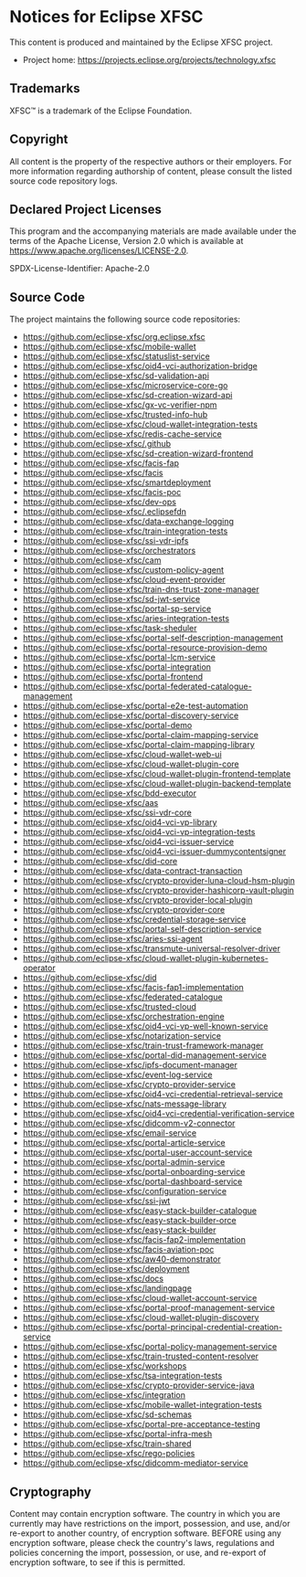 # Notices for Eclipse XFSC

This content is produced and maintained by the Eclipse XFSC project.

* Project home: https://projects.eclipse.org/projects/technology.xfsc

## Trademarks

XFSC™ is a trademark of the Eclipse Foundation.

## Copyright

All content is the property of the respective authors or their employers. For
more information regarding authorship of content, please consult the listed
source code repository logs.

## Declared Project Licenses

This program and the accompanying materials are made available under the terms
of the Apache License, Version 2.0 which is available at
https://www.apache.org/licenses/LICENSE-2.0.

SPDX-License-Identifier: Apache-2.0

## Source Code

The project maintains the following source code repositories:

* https://github.com/eclipse-xfsc/org.eclipse.xfsc
* https://github.com/eclipse-xfsc/mobile-wallet
* https://github.com/eclipse-xfsc/statuslist-service
* https://github.com/eclipse-xfsc/oid4-vci-authorization-bridge
* https://github.com/eclipse-xfsc/sd-validation-api
* https://github.com/eclipse-xfsc/microservice-core-go
* https://github.com/eclipse-xfsc/sd-creation-wizard-api
* https://github.com/eclipse-xfsc/gx-vc-verifier-npm
* https://github.com/eclipse-xfsc/trusted-info-hub
* https://github.com/eclipse-xfsc/cloud-wallet-integration-tests
* https://github.com/eclipse-xfsc/redis-cache-service
* https://github.com/eclipse-xfsc/.github
* https://github.com/eclipse-xfsc/sd-creation-wizard-frontend
* https://github.com/eclipse-xfsc/facis-fap
* https://github.com/eclipse-xfsc/facis
* https://github.com/eclipse-xfsc/smartdeployment
* https://github.com/eclipse-xfsc/facis-poc
* https://github.com/eclipse-xfsc/dev-ops
* https://github.com/eclipse-xfsc/.eclipsefdn
* https://github.com/eclipse-xfsc/data-exchange-logging
* https://github.com/eclipse-xfsc/train-integration-tests
* https://github.com/eclipse-xfsc/ssi-vdr-ipfs
* https://github.com/eclipse-xfsc/orchestrators
* https://github.com/eclipse-xfsc/cam
* https://github.com/eclipse-xfsc/custom-policy-agent
* https://github.com/eclipse-xfsc/cloud-event-provider
* https://github.com/eclipse-xfsc/train-dns-trust-zone-manager
* https://github.com/eclipse-xfsc/sd-jwt-service
* https://github.com/eclipse-xfsc/portal-sp-service
* https://github.com/eclipse-xfsc/aries-integration-tests
* https://github.com/eclipse-xfsc/task-sheduler
* https://github.com/eclipse-xfsc/portal-self-description-management
* https://github.com/eclipse-xfsc/portal-resource-provision-demo
* https://github.com/eclipse-xfsc/portal-lcm-service
* https://github.com/eclipse-xfsc/portal-integration
* https://github.com/eclipse-xfsc/portal-frontend
* https://github.com/eclipse-xfsc/portal-federated-catalogue-management
* https://github.com/eclipse-xfsc/portal-e2e-test-automation
* https://github.com/eclipse-xfsc/portal-discovery-service
* https://github.com/eclipse-xfsc/portal-demo
* https://github.com/eclipse-xfsc/portal-claim-mapping-service
* https://github.com/eclipse-xfsc/portal-claim-mapping-library
* https://github.com/eclipse-xfsc/cloud-wallet-web-ui
* https://github.com/eclipse-xfsc/cloud-wallet-plugin-core
* https://github.com/eclipse-xfsc/cloud-wallet-plugin-frontend-template
* https://github.com/eclipse-xfsc/cloud-wallet-plugin-backend-template
* https://github.com/eclipse-xfsc/bdd-executor
* https://github.com/eclipse-xfsc/aas
* https://github.com/eclipse-xfsc/ssi-vdr-core
* https://github.com/eclipse-xfsc/oid4-vci-vp-library
* https://github.com/eclipse-xfsc/oid4-vci-vp-integration-tests
* https://github.com/eclipse-xfsc/oid4-vci-issuer-service
* https://github.com/eclipse-xfsc/oid4-vci-issuer-dummycontentsigner
* https://github.com/eclipse-xfsc/did-core
* https://github.com/eclipse-xfsc/data-contract-transaction
* https://github.com/eclipse-xfsc/crypto-provider-luna-cloud-hsm-plugin
* https://github.com/eclipse-xfsc/crypto-provider-hashicorp-vault-plugin
* https://github.com/eclipse-xfsc/crypto-provider-local-plugin
* https://github.com/eclipse-xfsc/crypto-provider-core
* https://github.com/eclipse-xfsc/credential-storage-service
* https://github.com/eclipse-xfsc/portal-self-description-service
* https://github.com/eclipse-xfsc/aries-ssi-agent
* https://github.com/eclipse-xfsc/transmute-universal-resolver-driver
* https://github.com/eclipse-xfsc/cloud-wallet-plugin-kubernetes-operator
* https://github.com/eclipse-xfsc/did
* https://github.com/eclipse-xfsc/facis-fap1-implementation
* https://github.com/eclipse-xfsc/federated-catalogue
* https://github.com/eclipse-xfsc/trusted-cloud
* https://github.com/eclipse-xfsc/orchestration-engine
* https://github.com/eclipse-xfsc/oid4-vci-vp-well-known-service
* https://github.com/eclipse-xfsc/notarization-service
* https://github.com/eclipse-xfsc/train-trust-framework-manager
* https://github.com/eclipse-xfsc/portal-did-management-service
* https://github.com/eclipse-xfsc/ipfs-document-manager
* https://github.com/eclipse-xfsc/event-log-service
* https://github.com/eclipse-xfsc/crypto-provider-service
* https://github.com/eclipse-xfsc/oid4-vci-credential-retrieval-service
* https://github.com/eclipse-xfsc/nats-message-library
* https://github.com/eclipse-xfsc/oid4-vci-credential-verification-service
* https://github.com/eclipse-xfsc/didcomm-v2-connector
* https://github.com/eclipse-xfsc/email-service
* https://github.com/eclipse-xfsc/portal-article-service
* https://github.com/eclipse-xfsc/portal-user-account-service
* https://github.com/eclipse-xfsc/portal-admin-service
* https://github.com/eclipse-xfsc/portal-onboarding-service
* https://github.com/eclipse-xfsc/portal-dashboard-service
* https://github.com/eclipse-xfsc/configuration-service
* https://github.com/eclipse-xfsc/ssi-jwt
* https://github.com/eclipse-xfsc/easy-stack-builder-catalogue
* https://github.com/eclipse-xfsc/easy-stack-builder-orce
* https://github.com/eclipse-xfsc/easy-stack-builder
* https://github.com/eclipse-xfsc/facis-fap2-implementation
* https://github.com/eclipse-xfsc/facis-aviation-poc
* https://github.com/eclipse-xfsc/aw40-demonstrator
* https://github.com/eclipse-xfsc/deployment
* https://github.com/eclipse-xfsc/docs
* https://github.com/eclipse-xfsc/landingpage
* https://github.com/eclipse-xfsc/cloud-wallet-account-service
* https://github.com/eclipse-xfsc/portal-proof-management-service
* https://github.com/eclipse-xfsc/cloud-wallet-plugin-discovery
* https://github.com/eclipse-xfsc/portal-principal-credential-creation-service
* https://github.com/eclipse-xfsc/portal-policy-management-service
* https://github.com/eclipse-xfsc/train-trusted-content-resolver
* https://github.com/eclipse-xfsc/workshops
* https://github.com/eclipse-xfsc/tsa-integration-tests
* https://github.com/eclipse-xfsc/crypto-provider-service-java
* https://github.com/eclipse-xfsc/integration
* https://github.com/eclipse-xfsc/mobile-wallet-integration-tests
* https://github.com/eclipse-xfsc/sd-schemas
* https://github.com/eclipse-xfsc/portal-pre-acceptance-testing
* https://github.com/eclipse-xfsc/portal-infra-mesh
* https://github.com/eclipse-xfsc/train-shared
* https://github.com/eclipse-xfsc/rego-policies
* https://github.com/eclipse-xfsc/didcomm-mediator-service

## Cryptography

Content may contain encryption software. The country in which you are currently
may have restrictions on the import, possession, and use, and/or re-export to
another country, of encryption software. BEFORE using any encryption software,
please check the country's laws, regulations and policies concerning the import,
possession, or use, and re-export of encryption software, to see if this is
permitted.
